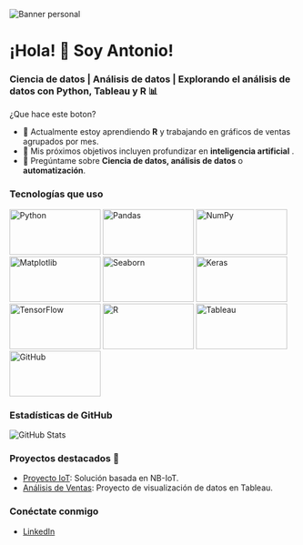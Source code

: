 ![Banner personal](https://ruta/a/tu/banner.jpg)

# ¡Hola! 👋 Soy Antonio!

### Ciencia de datos | Análisis de datos | Explorando el análisis de datos con Python, Tableau y R 📊

¿Que hace este boton?

- 🌱 Actualmente estoy aprendiendo **R** y trabajando en gráficos de ventas agrupados por mes.
- 🎯 Mis próximos objetivos incluyen profundizar en **inteligencia artificial** .
- 💬 Pregúntame sobre **Ciencia de datos, análisis de datos** o **automatización**.

### Tecnologías que uso
<img src="https://img.shields.io/badge/-Python-3776AB?style=flat-square&logo=python&logoColor=white" alt="Python" width="160" height="80">
<img src="https://img.shields.io/badge/-Pandas-150458?style=flat-square&logo=pandas&logoColor=white" alt="Pandas" width="160" height="80">
<img src="https://img.shields.io/badge/-NumPy-013243?style=flat-square&logo=numpy&logoColor=white" alt="NumPy" width="160" height="80">
<img src="https://img.shields.io/badge/-Matplotlib-239120?style=flat-square&logo=matplotlib&logoColor=white" alt="Matplotlib" width="160" height="80">
<img src="https://img.shields.io/badge/-Seaborn-3776AB?style=flat-square&logo=python&logoColor=white" alt="Seaborn" width="160" height="80">
<img src="https://img.shields.io/badge/-Keras-D00000?style=flat-square&logo=keras&logoColor=white" alt="Keras" width="160" height="80">
<img src="https://img.shields.io/badge/-TensorFlow-FF6F00?style=flat-square&logo=tensorflow&logoColor=white" alt="TensorFlow" width="160" height="80">
<img src="https://img.shields.io/badge/-R-276DC3?style=flat-square&logo=r&logoColor=white" alt="R" width="160" height="80">
<img src="https://img.shields.io/badge/-Tableau-E97627?style=flat-square&logo=tableau&logoColor=white" alt="Tableau" width="160" height="80">
<img src="https://img.shields.io/badge/-GitHub-181717?style=flat-square&logo=github" alt="GitHub" width="160" height="80">

### Estadísticas de GitHub
![GitHub Stats](https://github-readme-stats.vercel.app/api?username=Antonio123&show_icons=true&theme=radical)

### Proyectos destacados 🚀
- [Proyecto IoT](https://github.com/Antonio123/proyecto-iot): Solución basada en NB-IoT.
- [Análisis de Ventas](https://github.com/Antonio123/analisis-ventas): Proyecto de visualización de datos en Tableau.

### Conéctate conmigo
- [LinkedIn](https://www.linkedin.com/in/antonio-jos%C3%A9-%C3%A1lvarez-ortiz-291936294/)
